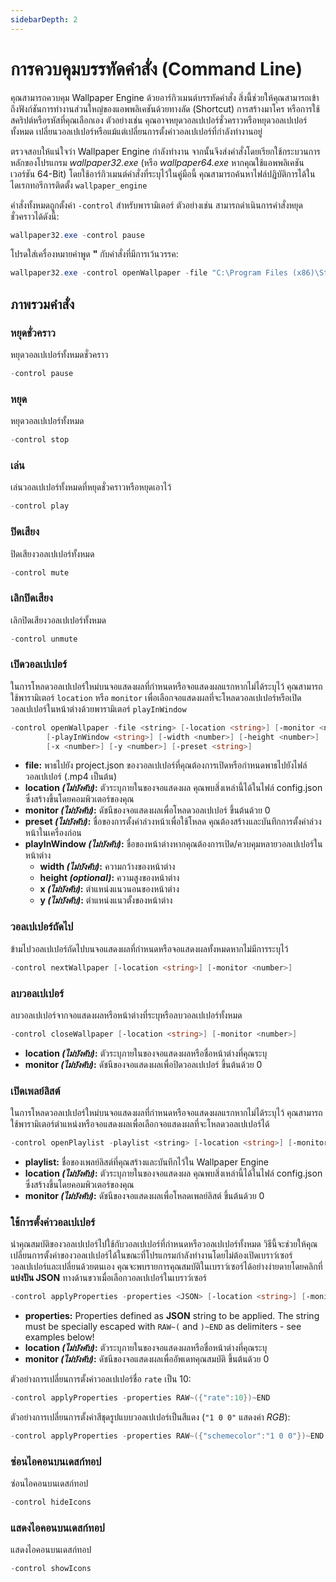 ```yaml
---
sidebarDepth: 2
---
```


# การควบคุมบรรทัดคำสั่ง (Command Line)

คุณสามารถควบคุม Wallpaper Engine ด้วยอาร์กิวเมนต์บรรทัดคำสั่ง สิ่งนี้ช่วยให้คุณสามารถเข้าถึงฟังก์ชันการทำงานส่วนใหญ่ของแอพพลิเคชันด้วยทางลัด (Shortcut) การสร้างมาโคร หรือการใช้สคริปต์หรือรหัสที่คุณเลือกเอง ตัวอย่างเช่น คุณอาจหยุดวอลเปเปอร์ชั่วคราวหรือหยุดวอลเปเปอร์ทั้งหมด เปลี่ยนวอลเปเปอร์หรือแม้แต่เปลี่ยนการตั้งค่าวอลเปเปอร์ที่กำลังทำงานอยู่

ตรวจสอบให้แน่ใจว่า Wallpaper Engine กำลังทำงาน จากนั้นจึงส่งคำสั่งโดยเรียกใช้กระบวนการหลักของโปรแกรม *wallpaper32.exe* (หรือ *wallpaper64.exe* หากคุณใช้แอพพลิเคชันเวอร์ชัน 64-Bit) โดยใช้อาร์กิวเมนต์คำสั่งที่ระบุไว้ในคู่มือนี้ คุณสามารถค้นหาไฟล์ปฏิบัติการได้ในไดเรกทอรีการติดตั้ง `wallpaper_engine`

คำสั่งทั้งหมดถูกตั้งค่า `-control` สำหรับพารามิเตอร์ ตัวอย่างเช่น สามารถดำเนินการคำสั่งหยุดชั่วคราวได้ดังนี้:

``` powershell
wallpaper32.exe -control pause
```

โปรดใส่เครื่องหมายคำพูด **"** กับคำสั่งที่มีการเว้นวรรค:

``` powershell
wallpaper32.exe -control openWallpaper -file "C:\Program Files (x86)\Steam\steamapps\common\wallpaper_engine\projects\myprojects\myWallpaper\project.json"
```

## ภาพรวมคำสั่ง

### หยุดชั่วคราว

หยุดวอลเปเปอร์ทั้งหมดชั่วคราว

``` powershell
-control pause
```

### หยุด

หยุดวอลเปเปอร์ทั้งหมด

``` powershell
-control stop
```

### เล่น

เล่นวอลเปเปอร์ทั้งหมดที่หยุดชั่วคราวหรือหยุดเอาไว้

``` powershell
-control play
```

### ปิดเสียง

ปิดเสียงวอลเปเปอร์ทั้งหมด

``` powershell
-control mute
```

### เลิกปิดเสียง

เลิกปิดเสียงวอลเปเปอร์ทั้งหมด

``` powershell
-control unmute
```

### เปิดวอลเปเปอร์

ในการโหลดวอลเปเปอร์ใหม่บนจอแสดงผลที่กำหนดหรือจอแสดงผลแรกหากไม่ได้ระบุไว้ คุณสามารถใช้พารามิเตอร์ `location` หรือ `monitor` เพื่อเลือกจอแสดงผลที่จะโหลดวอลเปเปอร์หรือเปิดวอลเปเปอร์ในหน้าต่างด้วยพารามิเตอร์ `playInWindow`

``` powershell
-control openWallpaper -file <string> [-location <string>] [-monitor <number>]
        [-playInWindow <string>] [-width <number>] [-height <number>]
        [-x <number>] [-y <number>] [-preset <string>]
```

* **file:** พาธไปยัง project.json ของวอลเปเปอร์ที่คุณต้องการเปิดหรือกำหนดพาธไปยังไฟล์วอลเปเปอร์ (.mp4 เป็นต้น)
* **location *(ไม่บังคับ)*:** ตัวระบุภายในของจอแสดงผล คุณพบสิ่งเหล่านี้ได้ในไฟล์ config.json ซึ่งสร้างขึ้นโดยคอมพิวเตอร์ของคุณ
* **monitor *(ไม่บังคับ)*:** ดัชนีของจอแสดงผลเพื่อโหลดวอลเปเปอร์ ขึ้นต้นด้วย 0
* **preset *(ไม่บังคับ)*:** ชื่อของการตั้งค่าล่วงหน้าเพื่อใช้โหลด คุณต้องสร้างและบันทึกการตั้งค่าล่วงหน้าในเครื่องก่อน
* **playInWindow *(ไม่บังคับ)*:** ชื่อของหน้าต่างหากคุณต้องการเปิด/ควบคุมหลายวอลเปเปอร์ในหน้าต่าง
  * **width *(ไม่บังคับ)*:** ความกว้างของหน้าต่าง
  * **height *(optional)*:** ความสูงของหน้าต่าง
  * **x *(ไม่บังคับ)*:** ตำแหน่งแนวนอนของหน้าต่าง
  * **y *(ไม่บังคับ)*:** ตำแหน่งแนวตั้งของหน้าต่าง

### วอลเปเปอร์ถัดไป

ข้ามไปวอลเปเปอร์ถัดไปบนจอแสดงผลที่กำหนดหรือจอแสดงผลทั้งหมดหากไม่มีการระบุไว้

``` powershell
-control nextWallpaper [-location <string>] [-monitor <number>]
```

### ลบวอลเปเปอร์

ลบวอลเปเปอร์จากจอแสดงผลหรือหน้าต่างที่ระบุหรือลบวอลเปเปอร์ทั้งหมด

``` powershell
-control closeWallpaper [-location <string>] [-monitor <number>]
```

* **location *(ไม่บังคับ)*:** ตัวระบุภายในของจอแสดงผลหรือชื่อหน้าต่างที่คุณระบุ
* **monitor *(ไม่บังคับ)*:** ดัชนีของจอแสดงผลเพื่อปิดวอลเปเปอร์ ขึ้นต้นด้วย 0

### เปิดเพลย์ลิสต์

ในการโหลดวอลเปเปอร์ใหม่บนจอแสดงผลที่กำหนดหรือจอแสดงผลแรกหากไม่ได้ระบุไว้ คุณสามารถใช้พารามิเตอร์ตำแหน่งหรือจอแสดงผลเพื่อเลือกจอแสดงผลที่จะโหลดวอลเปเปอร์ได้

``` powershell
-control openPlaylist -playlist <string> [-location <string>] [-monitor <number>]
```

* **playlist:** ชื่อของเพลย์ลิสต์ที่คุณสร้างและบันทึกไว้ใน Wallpaper Engine
* **location *(ไม่บังคับ)*:** ตัวระบุภายในของจอแสดงผล คุณพบสิ่งเหล่านี้ได้ในไฟล์ config.json ซึ่งสร้างขึ้นโดยคอมพิวเตอร์ของคุณ
* **monitor *(ไม่บังคับ)*:** ดัชนีของจอแสดงผลเพื่อโหลดเพลย์ลิสต์ ขึ้นต้นด้วย 0

### ใช้การตั้งค่าวอลเปเปอร์

นำคุณสมบัติของวอลเปเปอร์ไปใช้กับวอลเปเปอร์ที่กำหนดหรือวอลเปเปอร์ทั้งหมด วิธีนี้จะช่วยให้คุณเปลี่ยนการตั้งค่าของวอลเปเปอร์ได้ในขณะที่โปรแกรมกำลังทำงานโดยไม่ต้องเปิดเบราว์เซอร์วอลเปเปอร์และเปลี่ยนด้วยตนเอง คุณจะพบรายการคุณสมบัติในเบราว์เซอร์ได้อย่างง่ายดายโดยคลิกที่ **แบ่งปัน JSON** ทางด้านขวาเมื่อเลือกวอลเปเปอร์ในเบราว์เซอร์

``` powershell
-control applyProperties -properties <JSON> [-location <string>] [-monitor <number>]
```

* **properties:** Properties defined as **JSON** string to be applied. The string must be specially escaped with `RAW~(` and `)~END` as delimiters - see examples below!
* **location *(ไม่บังคับ)*:** ตัวระบุภายในของจอแสดงผลหรือชื่อหน้าต่างที่คุณระบุ
* **monitor *(ไม่บังคับ)*:** ดัชนีของจอแสดงผลเพื่ออัพเดทคุณสมบัติ ขึ้นต้นด้วย 0

ตัวอย่างการเปลี่ยนการตั้งค่าวอลเปเปอร์ชื่อ `rate` เป็น 10:

``` cpp 
-control applyProperties -properties RAW~({"rate":10})~END
```

ตัวอย่างการเปลี่ยนการตั้งค่าสีชุดรูปแบบวอลเปเปอร์เป็นสีแดง (`"1 0 0"` แสดงค่า *RGB*):

``` cpp
-control applyProperties -properties RAW~({"schemecolor":"1 0 0"})~END
```

### ซ่อนไอคอนบนเดสก์ทอป

ซ่อนไอคอนบนเดสก์ทอป

``` powershell
-control hideIcons
```

### แสดงไอคอนบนเดสก์ทอป

แสดงไอคอนบนเดสก์ทอป

``` powershell
-control showIcons
```

